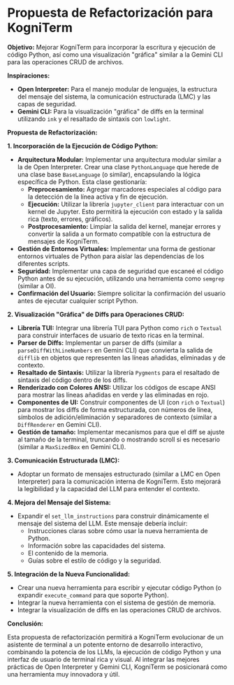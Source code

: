 # Propuesta de Refactorización para KogniTerm

**Objetivo:** Mejorar KogniTerm para incorporar la escritura y ejecución de código Python, así como una visualización "gráfica" similar a la Gemini CLI para las operaciones CRUD de archivos.

**Inspiraciones:**
*   **Open Interpreter:** Para el manejo modular de lenguajes, la estructura del mensaje del sistema, la comunicación estructurada (LMC) y las capas de seguridad.
*   **Gemini CLI:** Para la visualización "gráfica" de diffs en la terminal utilizando `ink` y el resaltado de sintaxis con `lowlight`.


**Propuesta de Refactorización:**

**1. Incorporación de la Ejecución de Código Python:**

*   **Arquitectura Modular:** Implementar una arquitectura modular similar a la de Open Interpreter. Crear una clase `PythonLanguage` que herede de una clase base `BaseLanguage` (o similar), encapsulando la lógica específica de Python. Esta clase gestionaría:
    *   **Preprocesamiento:** Agregar marcadores especiales al código para la detección de la línea activa y fin de ejecución.
    *   **Ejecución:** Utilizar la librería `jupyter_client` para interactuar con un kernel de Jupyter. Esto permitirá la ejecución con estado y la salida rica (texto, errores, gráficos).
    *   **Postprocesamiento:** Limpiar la salida del kernel, manejar errores y convertir la salida a un formato compatible con la estructura de mensajes de KogniTerm.
*   **Gestión de Entornos Virtuales:** Implementar una forma de gestionar entornos virtuales de Python para aislar las dependencias de los diferentes scripts.
*   **Seguridad:** Implementar una capa de seguridad que escaneé el código Python antes de su ejecución, utilizando una herramienta como `semgrep` (similar a OI).
*   **Confirmación del Usuario:** Siempre solicitar la confirmación del usuario antes de ejecutar cualquier script Python.

**2. Visualización "Gráfica" de Diffs para Operaciones CRUD:**

*   **Librería TUI:** Integrar una librería TUI para Python como `rich` o `Textual` para construir interfaces de usuario de texto ricas en la terminal.
*   **Parser de Diffs:** Implementar un parser de diffs (similar a `parseDiffWithLineNumbers` en Gemini CLI) que convierta la salida de `difflib` en objetos que representen las líneas añadidas, eliminadas y de contexto.
*   **Resaltado de Sintaxis:** Utilizar la librería `Pygments` para el resaltado de sintaxis del código dentro de los diffs.
*   **Renderizado con Colores ANSI:** Utilizar los códigos de escape ANSI para mostrar las líneas añadidas en verde y las eliminadas en rojo.
*   **Componentes de UI:** Construir componentes de UI (con `rich` o `Textual`) para mostrar los diffs de forma estructurada, con números de línea, símbolos de adición/eliminación y separadores de contexto (similar a `DiffRenderer` en Gemini CLI).
*   **Gestión de tamaño:** Implementar mecanismos para que el diff se ajuste al tamaño de la terminal, truncando o mostrando scroll si es necesario (similar a `MaxSizedBox` en Gemini CLI).

**3. Comunicación Estructurada (LMC):**

*   Adoptar un formato de mensajes estructurado (similar a LMC en Open Interpreter) para la comunicación interna de KogniTerm. Esto mejorará la legibilidad y la capacidad del LLM para entender el contexto.

**4. Mejora del Mensaje del Sistema:**

*   Expandir el `set_llm_instructions` para construir dinámicamente el mensaje del sistema del LLM. Este mensaje debería incluir:
    *   Instrucciones claras sobre cómo usar la nueva herramienta de Python.
    *   Información sobre las capacidades del sistema.
    *   El contenido de la memoria.
    *   Guías sobre el estilo de código y la seguridad.

**5. Integración de la Nueva Funcionalidad:**

*   Crear una nueva herramienta para escribir y ejecutar código Python (o expandir `execute_command` para que soporte Python).
*   Integrar la nueva herramienta con el sistema de gestión de memoria.
*   Integrar la visualización de diffs en las operaciones CRUD de archivos.

**Conclusión:**

Esta propuesta de refactorización permitirá a KogniTerm evolucionar de un asistente de terminal a un potente entorno de desarrollo interactivo, combinando la potencia de los LLMs, la ejecución de código Python y una interfaz de usuario de terminal rica y visual. Al integrar las mejores prácticas de Open Interpreter y Gemini CLI, KogniTerm se posicionará como una herramienta muy innovadora y útil.
